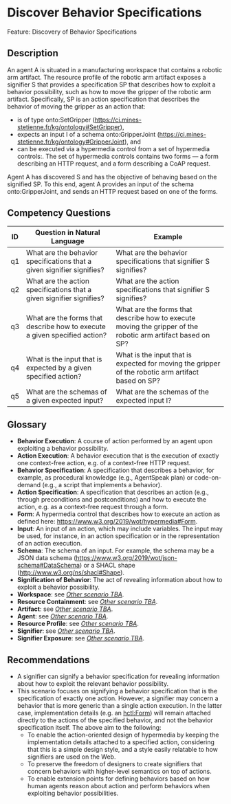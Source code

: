 # Discover Behavior Specifications

Feature: Discovery of Behavior Specifications


## Description
An agent A is situated in a manufacturing workspace that contains a robotic arm artifact. The resource profile of the robotic arm artifact exposes a signifier S that provides a specification SP that describes how to exploit a behavior possibility, such as how to move the gripper of the robotic arm artifact. Specifically, SP is an action specification that describes the behavior of moving the gripper as an action that:
- is of type onto:SetGripper (https://ci.mines-stetienne.fr/kg/ontology#SetGripper),
- expects an input I of a schema onto:GripperJoint (https://ci.mines-stetienne.fr/kg/ontology#GripperJoint), and
- can be executed via a hypermedia control from a set of hypermedia controls:. The set of hypermedia controls contains two forms ⁠—⁠ a form describing an HTTP request, and a form describing a CoAP request.

Agent A has discovered S and has the objective of behaving based on the signified SP. To this end, agent A provides an input of the schema onto:GripperJoint, and sends an HTTP request based on one of the forms.

## Competency Questions

| ID | Question in Natural Language | Example |
|----|------------------------------|---------|
| q1 | What are the behavior specifications that a given signifier signifies?           |What are the behavior specifications that signifier S signifies?|
| q2 | What are the action specifications that a given signifier signifies?             |What are the action specifications that signifier S signifies?|
| q3 | What are the forms that describe how to execute a given specified action?        |What are the forms that describe how to execute moving the gripper of the robotic arm artifact based on SP?|
| q4 | What is the input that is expected by a given specified action?                  |What is the input that is expected for moving the gripper of the robotic arm artifact based on SP?|
| q5 | What are the schemas of a given expected input?                                  |What are the schemas of the expected input I?|


## Glossary
- **Behavior Execution**: A course of action performed by an agent upon exploiting a behavior possibility.
- **Action Execution**: A behavior execution that is the execution of exactly one context-free action, e.g. of a context-free HTTP request. 
- **Behavior Specification**: A specification that describes a behavior, for example, as procedural knowledge (e.g., AgentSpeak plan) or code-on-demand (e.g., a script that implements a behavior).
- **Action Specification**: A specification that describes an action (e.g., through preconditions and postconditions) and how to execute the action, e.g. as a context-free request through a form.
- **Form**: A hypermedia control that describes how to execute an action as defined here: https://www.w3.org/2019/wot/hypermedia#Form.
- **Input**: An input of an action, which may include variables. The input may be used, for instance, in an action specification or in the representation of an action execution.
- **Schema**: The schema of an input. For example, the schema may be a JSON data schema (https://www.w3.org/2019/wot/json-schema#DataSchema) or a SHACL shape (http://www.w3.org/ns/shacl#Shape).
- **Signification of Behavior**: The act of revealing information about how to exploit a behavior possibility. 
- **Workspace**: see [_Other scenario TBA_]().
- **Resource Containment**: see [_Other scenario TBA_]().
- **Artifact**: see [_Other scenario TBA_]().
- **Agent**: see [_Other scenario TBA_]().
- **Resource Profile**: see [_Other scenario TBA_]().
- **Signifier**: see [_Other scenario TBA_]().
- **Signifier Exposure**: see [_Other scenario TBA_]().

## Recommendations
- A signifier can signify a behavior specification for revealing information about how to exploit the relevant behavior possibility.
- This scenario focuses on signifying a behavior specification that is the specification of exactly one action. However, a signifier may concern a behavior that is more generic than a single action execution. In the latter case, implementation details (e.g. an [hctl:Form](https://www.w3.org/2019/wot/hypermedia#Form)) will remain attached directly to the actions of the specified behavior, and not the behavior specification itself. The above aim to the following:
  -	To enable the action-oriented design of hypermedia by keeping the implementation details attached to a specified action, considering that this is a simple design style, and a style easily relatable to how signifiers are used on the Web.
  - To preserve the freedom of designers to create signifiers that concern behaviors with higher-level semantics on top of actions. 
  - To enable extension points for defining behaviors based on how human agents reason about action and perform behaviors when exploiting behavior possibilities. 
